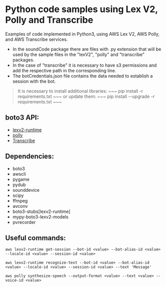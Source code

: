 Python code samples using Lex V2, Polly and Transcribe
=======================================================

Examples of code implemented in Python3, using AWS Lex V2, AWS Polly, and AWS Transcribe services. 
* In the soundCode package there are files with .py extension that will be used by the sample files in the "lexV2", "polly" and "transcribe" packages. 
* In the case of "transcribe" it is necessary to have s3 permissions and add the respective path in the corresponding line. 
* The botCredentials.json file contains the data needed to establish a session with the bot.

> It is necessary to install additional libraries:
    ~~~
    pip install -r requirements.txt
    ~~~
> or update them:
    ~~~
    pip install --upgrade -r requirements.txt
    ~~~

## boto3 API:
* [lexv2-runtime](https://boto3.amazonaws.com/v1/documentation/api/latest/reference/services/lexv2-runtime.html)
* [polly](https://boto3.amazonaws.com/v1/documentation/api/latest/reference/services/polly.html)
* [Transcribe](https://boto3.amazonaws.com/v1/documentation/api/latest/reference/services/transcribe.html)

## Dependencies:
* boto3
* awscli
* pygame
* pydub
* sounddevice
* scipy
* ffmpeg
* avconv
* boto3-stubs[lexv2-runtime]
* mypy-boto3-lexv2-models
* pvrecorder

## Useful commands:

    aws lexv2-runtime get-session --bot-id <value> --bot-alias-id <value> --locale-id <value> --session-id <value>

    aws lexv2-runtime recognize-text --bot-id <value> --bot-alias-id <value> --locale-id <value> --session-id <value> --text 'Message'

    aws polly synthesize-speech --output-format <value> --text <value> --voice-id <value>
